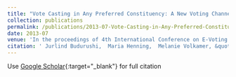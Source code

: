 ```yaml
---
title: "Vote Casting in Any Preferred Constituency: A New Voting Channel"
collection: publications
permalink: /publications/2013-07-Vote-Casting-in-Any-Preferred-Constituency-A-New-Voting-Channel
date: 2013-07
venue: 'In the proceedings of 4th International Conference on E-Voting and Identity (Vote-ID 2013)'
citation: ' Jurlind Budurushi,  Maria Henning,  Melanie Volkamer, &quot;Vote Casting in Any Preferred Constituency: A New Voting Channel.&quot; In the proceedings of 4th International Conference on E-Voting and Identity (Vote-ID 2013), 2013.'
---
```

Use [Google Scholar](https://scholar.google.com/scholar?q=Vote+Casting+in+Any+Preferred+Constituency:+A+New+Voting+Channel){:target="_blank"} for full citation